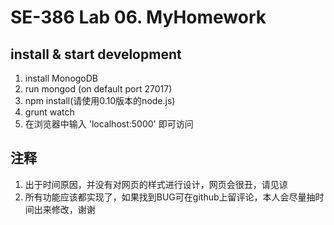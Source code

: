 # SE-386 Lab 06. MyHomework    

## install & start development
1. install MonogoDB
2. run mongod (on default port 27017)
3. npm install(请使用0.10版本的node.js)
4. grunt watch
5. 在浏览器中输入 'localhost:5000' 即可访问

## 注释
1. 出于时间原因，并没有对网页的样式进行设计，网页会很丑，请见谅
2. 所有功能应该都实现了，如果找到BUG可在github上留评论，本人会尽量抽时间出来修改，谢谢
